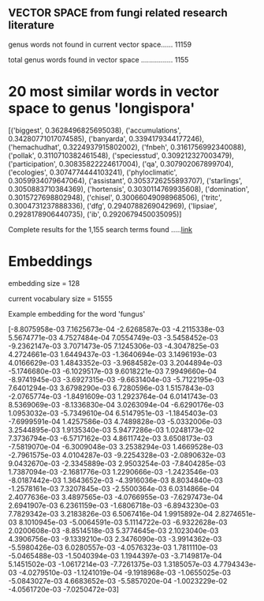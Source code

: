 ## VECTOR SPACE from fungi related research literature

genus words not found in current vector space...... 11159

total genus words found in vector space ................ 1155


# 20 most similar words in vector space to genus 'longispora'

[('biggest', 0.3628496825695038), ('accumulations', 0.34280771017074585), ('banyarda', 0.3394179344177246), ('hemachudhat', 0.3224937915802002), 
('fnbeh', 0.3161756992340088), ('pollak', 0.3110710382461548), ('speciesstud', 0.309212327003479), ('participation', 0.30835822224617004), 
('qa', 0.307902067899704), ('ecologies', 0.3074774444103241), ('phyloclimatic', 0.3059934079647064), ('assistant', 0.3053726255893707), 
('starlings', 0.3050883710384369), ('hortensis', 0.3030114769935608), ('domination', 0.3015727698802948), ('chisel', 0.30066049098968506), 
('tritc', 0.3004731237888336), ('dfg', 0.2940788269042969), ('lipsiae', 0.2928178906440735), ('ib', 0.2920679450035095)]


Complete results for the 1,155 search terms found .....[link](https://github.com/rcalix1/Projects/blob/master/BatesFungi/results.1.28.2022.txt)


# Embeddings 



embedding size = 128

current vocabulary size = 51555 



Example embedding for the word 'fungus'

[-8.8075958e-03  7.1625673e-04 -2.6268587e-03 -4.2115338e-03
  5.5674771e-03  4.7527484e-04  7.0554749e-03 -3.5458452e-03
 -9.2362147e-03  3.7071473e-05  7.1245306e-03 -4.3047825e-03
  4.2724661e-03  1.6449437e-03 -1.3640694e-03  3.1496193e-03
  4.0166629e-03  1.4843352e-03 -3.9684582e-03  3.2044894e-03
 -5.1746680e-03 -6.1029517e-03  9.6018221e-03  7.9949660e-04
 -8.9741945e-03 -3.6927315e-03 -9.6631404e-03 -5.7122195e-03
  7.6401294e-03  3.6798290e-03  6.7280596e-03  1.5157843e-03
 -2.0765774e-03 -1.8491609e-03  1.2923764e-04  6.0141743e-03
  8.5369069e-03 -8.1336830e-04  3.0263094e-04 -6.6290176e-03
  1.0953032e-03 -5.7349610e-04  6.5147951e-03 -1.1845403e-03
 -7.6999591e-04  1.4257586e-03  4.7489828e-03 -5.0332006e-03
  3.2544895e-03  1.9135340e-03  5.9477286e-03  1.0248173e-02
  7.3736794e-03 -6.5717162e-03  4.8611742e-03  3.6508173e-03
 -7.5819070e-04 -6.3009048e-03  3.2538294e-03  1.4669528e-03
 -2.7961575e-03  4.0104287e-03 -9.2254328e-03 -2.0890632e-03
  9.0432670e-03 -2.3345889e-03  2.9503254e-03 -7.8404285e-03
  1.7387094e-03 -2.1681776e-03  1.2290666e-03 -1.2423546e-03
 -8.0187442e-03  1.3643652e-03 -4.3916036e-03  8.8034840e-03
 -1.2578161e-03  7.3207845e-03 -2.5500364e-03  6.0314866e-04
  2.4077636e-03  3.4897565e-03 -4.0766955e-03 -7.6297473e-04
  2.6941907e-03  6.2361159e-03 -1.6806718e-03 -6.8943230e-03
  7.7829342e-03  3.2183826e-03  6.5067416e-04  1.9915892e-04
  2.8274651e-03  8.1010945e-03 -5.0064591e-03  5.1114722e-03
 -6.9322628e-03  2.0200608e-03 -8.8514518e-03  5.3774645e-03
  2.1023040e-03  4.3906756e-03 -9.1339210e-03  2.3476090e-03
 -3.9914362e-03 -5.5980426e-03  6.0280557e-03 -4.0576323e-03
  1.7811110e-03 -5.0465488e-03 -1.5040394e-03  1.1944397e-03
 -3.7149817e-04  5.1451502e-03 -1.0617214e-03 -7.7261375e-03
  1.3185057e-03  4.7794343e-03 -4.0279510e-03 -1.1241019e-04
 -9.1918968e-03 -1.0655025e-03 -5.0843027e-03  4.6683652e-03
 -5.5857020e-04 -1.0023229e-02 -4.0561720e-03 -7.0250472e-03]









